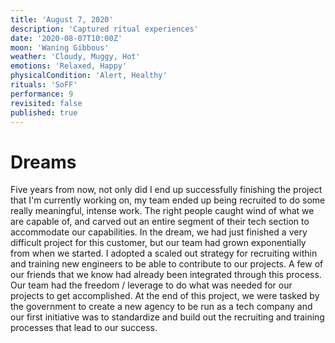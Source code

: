 ```yaml
---
title: 'August 7, 2020'
description: 'Captured ritual experiences'
date: '2020-08-07T10:00Z'
moon: 'Waning Gibbous'
weather: 'Cloudy, Muggy, Hot'
emotions: 'Relaxed, Happy'
physicalCondition: 'Alert, Healthy'
rituals: 'SoFF'
performance: 9
revisited: false
published: true
---
```


# Dreams

Five years from now, not only did I end up successfully finishing the project that I'm currently working on, my team ended up being recruited to do some really meaningful, intense work. The right people caught wind of what we are capable of, and carved out an entire segment of their tech section to accommodate our capabilities. In the dream, we had just finished a very difficult project for this customer, but our team had grown exponentially from when we started. I adopted a scaled out strategy for recruiting within and training new engineers to be able to contribute to our projects. A few of our friends that we know had already been integrated through this process. Our team had the freedom / leverage to do what was needed for our projects to get accomplished. At the end of this project, we were tasked by the government to create a new agency to be run as a tech company and our first initiative was to standardize and build out the recruiting and training processes that lead to our success.